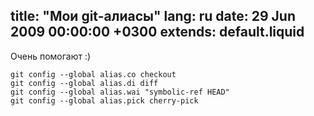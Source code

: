 title: "Мои git-алиасы"
lang: ru
date: 29 Jun 2009 00:00:00 +0300
extends: default.liquid
---
Очень помогают :)

    git config --global alias.co checkout
    git config --global alias.di diff
    git config --global alias.wai "symbolic-ref HEAD"
    git config --global alias.pick cherry-pick

